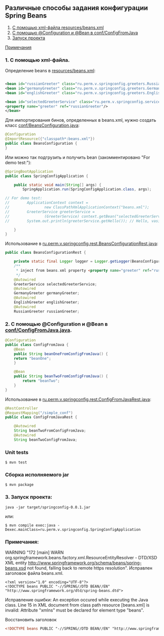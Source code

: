 Различные способы задания конфигурации Spring Beans
----------------

1. [С помощью xml-файла resources/beans.xml](#xml_file)
2. [С помощью @Configuration и @Bean в conf/ConfigFromJava](#configuration)
3. [Запуск проекта](#run_project)

[Примечания](#other)

<a id="xml_file"></a>
### 1. С помощью xml-файла.

Определение beans в [resources/beans.xml](https://github.com/cherepakhin/spring_config/blob/main/src/main/resources/beans.xml):

````xml

<bean id="russianGreeter" class="ru.perm.v.springconfig.greeters.RussianGreeter"/>
<bean id="germanyGreeter" class="ru.perm.v.springconfig.greeters.GermanyGreeter"/>
<bean id="englishGreeter" class="ru.perm.v.springconfig.greeters.EnglishGreeter"/>

<bean id="selectedGreeterService" class="ru.perm.v.springconfig.service.GreeterService">
<property name="greeter" ref="russianGreeter"/>
</bean>
````

Для импортирования бинов, определенных в beans.xml, нужно создать класс [conf/BeansConfiguration.java](https://github.com/cherepakhin/spring_config/blob/main/src/main/java/ru/perm/v/springconfig/conf/BeansConfiguration.java):

````java
@Configuration
@ImportResource({"classpath*:beans.xml"})
public class BeansConfiguration {
}
````

Или можно так подгрузить и получить bean (закомментировано "For demo test:"):

````java
@SpringBootApplication
public class SpringConfigApplication {

    public static void main(String[] args) {
        SpringApplication.run(SpringConfigApplication.class, args);

// For demo test:
//        ApplicationContext context =
//                new ClassPathXmlApplicationContext("beans.xml");
//        GreeterService greeterService =
//                (GreeterService) context.getBean("selectedGreeterService");
//        System.out.println(greeterService.getHello()); // Hello, vasi!

    }
}
````

Использование в [ru.perm.v.springconfig.rest.BeansConfigurationRest.java](https://github.com/cherepakhin/spring_config/blob/main/src/main/java/ru/perm/v/springconfig/rest/BeansConfigurationRest.java):

````java
public class BeansConfigurationRest {

    private static final Logger logger = Logger.getLogger(BeansConfigurationRest.class);
    /**
     * inject from beans.xml property <property name="greeter" ref="russianGreeter"/>
     */
    @Autowired
    GreeterService selectedGreeterService;
    @Autowired
    GermanyGreeter germanyGreeter;
    @Autowired
    EnglishGreeter englishGreeter;
    @Autowired
    RussianGreeter russianGreeter;

````

<a id="configuration"></a>
### 2. С помощью @Configuration и @Bean в [conf/ConfigFromJava.java](https://github.com/cherepakhin/spring_config/blob/main/src/main/java/ru/perm/v/springconfig/conf/ConfigFromJava.java). 

````java
@Configuration
public class ConfigFromJava {
    @Bean
    public String beanOneFromConfigFromJava() {
    return "beanOne";
    }

    @Bean
    public String beanTwoFromConfigFromJava() {
        return "beanTwo";
    }
}
````

Использование в [ru.perm.v.springconfig.rest.ConfigFromJavaRest.java](https://github.com/cherepakhin/spring_config/blob/main/src/main/java/ru/perm/v/springconfig/rest/ConfigFromJavaRest.java):

````java
@RestController
@RequestMapping("/simple_conf")
public class ConfigFromJavaRest {

    @Autowired
    String beanTwoFromConfigFromJava;
    @Autowired
    String beanTwoConfigFromJava;
````

### Unit tests

````shell
$ mvn test
````


### Сборка исполняемого jar

````shell
$ mvn package
````

<a id="run_project"></a>
### 3. Запуск проекта:

````shell
java -jar target/springconfig-0.0.1.jar
````

или:

````shell
$ mvn compile exec:java -Dexec.mainClass=ru.perm.v.springconfig.SpringConfigApplication
````

<a id="other"></a>
### Примечания:

WARNING "172 [main] WARN org.springframework.beans.factory.xml.ResourceEntityResolver - DTD/XSD XML entity http://www.springframework.org/schema/beans/spring-beans.xsd not found, falling back to remote https resolution". Исправлен заголовок файла beans.xml.

````shell
<?xml version="1.0" encoding="UTF-8"?>
<!DOCTYPE beans PUBLIC "-//SPRING//DTD BEAN//EN" "http://www.springframework.org/dtd/spring-beans.dtd">
````

Исправление ошибки: 
An exception occured while executing the Java class. Line 15 in XML document from class path resource [beans.xml] is invalid: Attribute "xmlns" must be declared for element type "beans".

Восстановить заголовок 
````xml
<!DOCTYPE beans PUBLIC "-//SPRING//DTD BEAN//EN" "http://www.springframework.org/dtd/spring-beans.dtd">
````


